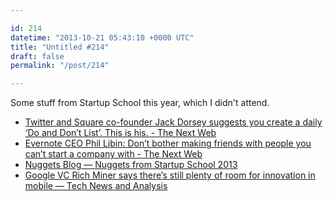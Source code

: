 ```yaml
---

id: 214
datetime: "2013-10-21 05:43:10 +0000 UTC"
title: "Untitled #214"
draft: false
permalink: "/post/214"

---
```


Some stuff from Startup School this year, which I didn't attend. 

 
 * [Twitter and Square co-founder Jack Dorsey suggests you create a daily ‘Do and Don’t List’. This is his. - The Next Web](http://thenextweb.com/lifehacks/2013/10/20/jack-dorsey-speaks-at-y-combinator-startup-school-2013/)
 * [Evernote CEO Phil Libin: Don’t bother making friends with people you can’t start a company with - The Next Web](http://thenextweb.com/insider/2013/10/19/evernote-ceo-phil-libin-dont-bother-making-friends-people-cant-start-company/)
 * [Nuggets Blog — Nuggets from Startup School 2013](http://blog.nuggetsapp.com/post/64588428643/nuggets-from-startup-school-2013)
 * [Google VC Rich Miner says there’s still plenty of room for innovation in mobile — Tech News and Analysis](http://gigaom.com/2013/10/16/google-vc-rich-miner-says-theres-still-plenty-of-room-for-innovation-in-mobile/)


